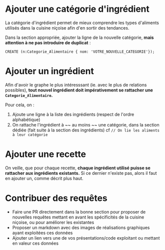 # Ajouter une catégorie d'ingrédient

La catégorie d'ingrédient permet de mieux comprendre les types d'aliments utilisés dans la cuisine niçoise
afin d'en sortir des tendances.

Dans la section appropriée, ajouter la ligne de la nouvelle catégorie, **mais attention à ne pas
introduire de duplicat** :

```
CREATE (n:Categorie_Alimentaire { nom: 'VOTRE_NOUVELLE_CATEGORIE'});
```

# Ajouter un ingrédient

Afin d'avoir le graphe le plus intéresssant (ie. avec le plus de relations possibles), **tout
nouvel ingrédient doit impérativement se rattacher une ```Categorie_Alimentaire```.**

Pour cela, on :

1. Ajoute une ligne à la liste des ingrédients (respect de l'ordre alphabétique)
2. On rattache l'ingrédient à ~~ au moins ~~ une catégorie, dans la section dédiée (fait suite à la section des ingrédients) cf ```// On lie les aliments à leur catégorie```

# Ajouter une recette

On veille, que pour chaque recette, **chaque ingrédient utilisé puisse se rattacher aux ingrédients existants.** Si ce dernier n'existe pas,
alors il faut en ajouter un, comme décrit plus haut.

# Contribuer des requêtes

* Faire une PR directement dans la bonne section pour proposer de nouvelles requêtes mettant en avant
les spécificités de la cuisine niçoise, ou pour améliorer les existantes
* Proposer un markdown avec des images de réalisations graphiques ayant exploitées ces données
* Ajouter un lien vers une de vos présentations/code exploitant ou mettant en valeur ces données